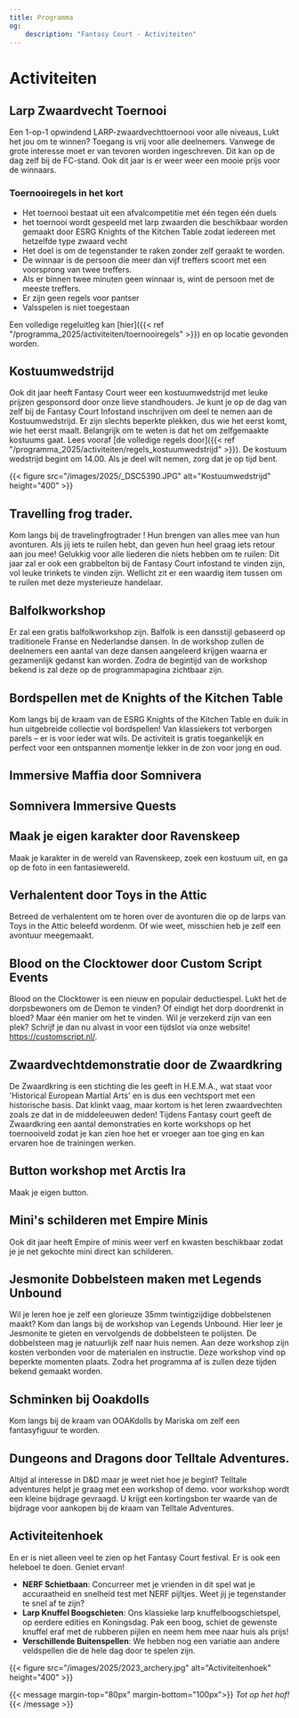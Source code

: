 ```yaml
---
title: Programma
og:
    description: "Fantasy Court - Activiteiten"
---
```


# Activiteiten

## Larp Zwaardvecht Toernooi

Een 1-op-1 opwindend LARP-zwaardvechttoernooi voor alle niveaus, Lukt het jou om te winnen? Toegang is vrij voor alle deelnemers. Vanwege de grote interesse moet er van tevoren worden ingeschreven. Dit kan op de dag zelf bij de FC-stand. Ook dit jaar is er weer weer een mooie prijs voor de winnaars.

### Toernooiregels in het kort
 * Het toernooi bestaat uit een afvalcompetitie met één tegen één duels 
 * het toernooi wordt gespeeld met larp zwaarden die beschikbaar worden gemaakt door ESRG Knights of the Kitchen Table zodat iedereen met hetzelfde type zwaard vecht
 * Het doel is om de tegenstander te raken zonder zelf geraakt te worden. 
 * De winnaar is de persoon die meer dan vijf treffers scoort met een voorsprong van twee treffers.
 * Als er binnen twee minuten geen winnaar is, wint de persoon met de meeste treffers.
 * Er zijn geen regels voor pantser
 * Valsspelen is niet toegestaan

Een volledige regeluitleg kan [hier]({{< ref "/programma_2025/activiteiten/toernooiregels" >}}) en op locatie gevonden worden.

<!--{{<figure src="/images/2025/_DSC5390.JPG" alt="Kostuumwedstrijd" height="400" >}}-->

## Kostuumwedstrijd
Ook dit jaar heeft Fantasy Court weer een kostuumwedstrijd met leuke prijzen gesponsord door onze lieve standhouders. Je kunt je op de dag van zelf bij de Fantasy Court Infostand inschrijven om deel te nemen aan de Kostuumwedstrijd. Er zijn slechts beperkte plekken, dus wie het eerst komt, wie het eerst maalt. Belangrijk om te weten is dat het om zelfgemaakte kostuums gaat. Lees vooraf [de volledige regels door]({{< ref "/programma_2025/activiteiten/regels_kostuumwedstrijd" >}}). De kostuum wedstrijd begint om 14.00. Als je deel wilt nemen, zorg dat je op tijd bent.

{{< figure src="/images/2025/_DSC5390.JPG" alt="Kostuumwedstrijd" height="400" >}}

## Travelling frog trader.
Kom langs bij de travelingfrogtrader ! Hun brengen van alles mee van hun avonturen. Als jij iets te ruilen hebt, dan geven hun heel graag iets retour aan jou mee! 
Gelukkig voor alle liederen die niets hebben om te ruilen: Dit jaar zal er ook een grabbelton bij de Fantasy Court infostand te vinden zijn, vol leuke trinkets te vinden zijn. Wellicht zit er een waardig item tussen om te ruilen met deze mysterieuze handelaar.


## Balfolkworkshop
Er zal een gratis balfolkworkshop zijn. Balfolk is een dansstijl gebaseerd op traditionele Franse en Nederlandse dansen. In de workshop zullen de deelnemers een aantal van deze dansen aangeleerd krijgen waarna er gezamenlijk gedanst kan worden. Zodra de begintijd van de workshop bekend is zal deze op de programmapagina zichtbaar zijn. 

## Bordspellen met de Knights of the Kitchen Table
Kom langs bij de kraam van de ESRG Knights of the Kitchen Table en duik in hun uitgebreide collectie vol bordspellen! Van klassiekers tot verborgen parels – er is voor ieder wat wils. De activiteit is gratis toegankelijk en perfect voor een ontspannen momentje lekker in de zon voor jong en oud. 

##  Immersive Maffia door Somnivera

## Somnivera Immersive Quests

## Maak je eigen karakter door Ravenskeep 
Maak je karakter in de wereld van Ravenskeep, zoek een kostuum uit, en ga op de foto in een fantasiewereld. 

## Verhalentent door Toys in the Attic
Betreed de verhalentent om te horen over de avonturen die op de larps van Toys in the Attic beleefd wordenm. Of wie weet, misschien heb je zelf een avontuur meegemaakt. 

## Blood on the Clocktower door Custom Script Events
Blood on the Clocktower is een nieuw en populair deductiespel. Lukt het de dorpsbewoners om de Demon te vinden? Of eindigt het dorp doordrenkt in bloed? Maar één manier om het te vinden. Wil je verzekerd zijn van een plek? Schrijf je dan nu alvast in voor een tijdslot via onze website! https://customscript.nl/.

## Zwaardvechtdemonstratie door de Zwaardkring
De Zwaardkring is een stichting die les geeft in H.E.M.A., wat staat voor 'Historical European Martial Arts' en is dus een vechtsport met een historische basis. Dat klinkt vaag, maar kortom is het leren zwaardvechten zoals ze dat in de middeleeuwen deden!
Tijdens Fantasy court geeft de Zwaardkring een aantal demonstraties en korte workshops op het toernooiveld zodat je kan zien hoe het er vroeger aan toe ging en kan ervaren hoe de trainingen werken. 

## Button workshop met Arctis Ira
Maak je eigen button. 

## Mini's schilderen met Empire Minis
Ook dit jaar heeft Empire of minis weer verf en kwasten beschikbaar zodat je je net gekochte mini direct kan schilderen.

## Jesmonite Dobbelsteen maken met Legends Unbound
Wil je leren hoe je zelf een glorieuze 35mm twintigzijdige dobbelstenen maakt? Kom dan langs bij de workshop van Legends Unbound. Hier leer je Jesmonite te gieten en vervolgends de dobbelsteen te polijsten. De dobbelsteen mag je natuurlijk zelf naar huis nemen. 
Aan deze workshop zijn kosten verbonden voor de materialen en instructie. Deze workshop vind op beperkte momenten plaats. Zodra het programma af is zullen deze tijden bekend gemaakt worden.

## Schminken bij Ooakdolls
Kom langs bij de kraam van OOAKdolls by Mariska om zelf een fantasyfiguur te worden. 

## Dungeons and Dragons door Telltale Adventures.
Altijd al interesse in D&D maar je weet niet hoe je begint? Telltale adventures helpt je graag met een workshop of demo. 
voor workshop wordt een kleine bijdrage gevraagd. U krijgt een kortingsbon ter waarde van de bijdrage voor aankopen bij de kraam van Telltale Adventures. 

## Activiteitenhoek
En er is niet alleen veel te zien op het Fantasy Court festival. Er is ook een heleboel te doen. Geniet ervan!
- **NERF Schietbaan**: Concurreer met je vrienden in dit spel wat je accuraatheid en snelheid test met NERF pijltjes. Weet jij je tegenstander te snel af te zijn?
- **Larp Knuffel Boogschieten**: Ons klassieke larp knuffelboogschietspel, op eerdere edities en Koningsdag. Pak een boog, schiet de gewenste knuffel eraf met de rubberen pijlen en neem hem mee naar huis als prijs!
- **Verschillende Buitenspellen**: We hebben nog een variatie aan andere veldspellen die de hele dag door te spelen zijn.

{{< figure src="/images/2025/2023_archery.jpg" alt="Activiteitenhoek" height="400" >}}



{{< message margin-top="80px" margin-bottom="100px">}}
_Tot op het hof!_
{{< /message >}}